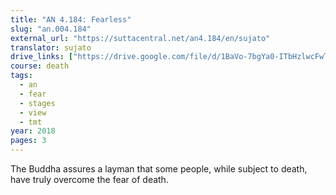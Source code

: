 ```yaml
---
title: "AN 4.184: Fearless"
slug: "an.004.184"
external_url: "https://suttacentral.net/an4.184/en/sujato"
translator: sujato
drive_links: ["https://drive.google.com/file/d/1BaVo-7bgYa0-ITbHzlwcFwTl7WRPailZ/view?usp=drivesdk"]
course: death
tags:
  - an
  - fear
  - stages
  - view
  - tmt
year: 2018
pages: 3
---
```


The Buddha assures a layman that some people, while subject to death, have truly overcome the fear of death.
